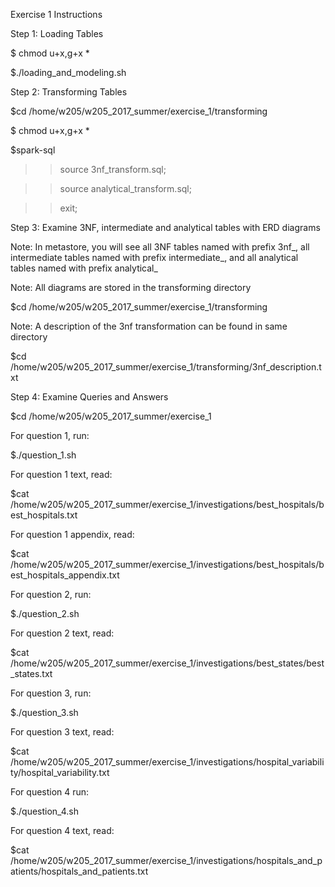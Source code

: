 Exercise 1 Instructions


Step 1: Loading Tables

$ chmod u+x,g+x *

$./loading_and_modeling.sh


Step 2: Transforming Tables

$cd /home/w205/w205_2017_summer/exercise_1/transforming

$ chmod u+x,g+x *

$spark-sql

>> source 3nf_transform.sql;

>> source analytical_transform.sql;

>> exit;



Step 3: Examine 3NF, intermediate and analytical tables with ERD diagrams

Note: In metastore, you will see all 3NF tables named with prefix 3nf_, all intermediate tables named with prefix intermediate_, and all analytical tables named with prefix analytical_

Note: All diagrams are stored in the transforming directory

$cd /home/w205/w205_2017_summer/exercise_1/transforming

Note: A description of the 3nf transformation can be found in same directory

$cd /home/w205/w205_2017_summer/exercise_1/transforming/3nf_description.txt


Step 4: Examine Queries and Answers

$cd /home/w205/w205_2017_summer/exercise_1

For question 1, run:

$./question_1.sh

For question 1 text, read:

$cat /home/w205/w205_2017_summer/exercise_1/investigations/best_hospitals/best_hospitals.txt

For question 1 appendix, read:

$cat /home/w205/w205_2017_summer/exercise_1/investigations/best_hospitals/best_hospitals_appendix.txt

For question 2, run:

$./question_2.sh

For question 2 text, read:

$cat /home/w205/w205_2017_summer/exercise_1/investigations/best_states/best_states.txt

For question 3, run:

$./question_3.sh

For question 3 text, read:

$cat /home/w205/w205_2017_summer/exercise_1/investigations/hospital_variability/hospital_variability.txt

For question 4 run:

$./question_4.sh

For question 4 text, read:

$cat /home/w205/w205_2017_summer/exercise_1/investigations/hospitals_and_patients/hospitals_and_patients.txt
